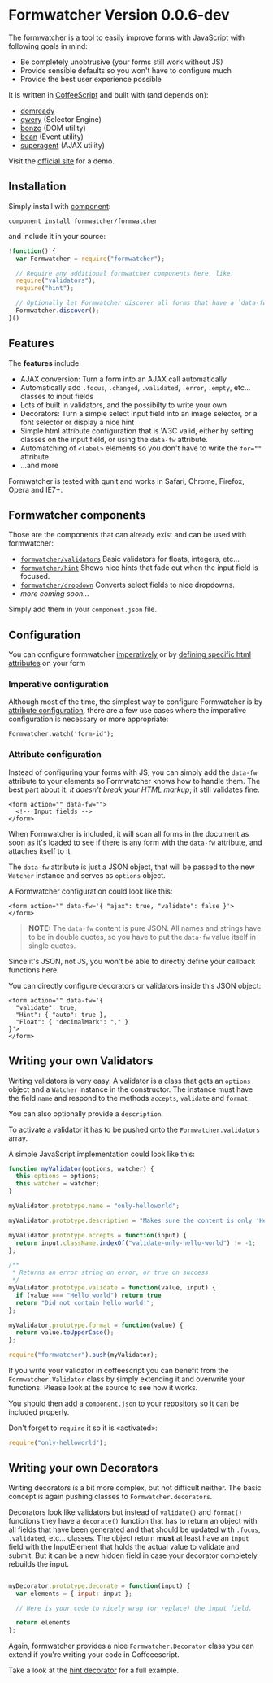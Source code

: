 # Formwatcher Version 0.0.6-dev

The formwatcher is a tool to easily improve forms with JavaScript with following goals in mind:

- Be completely unobtrusive (your forms still work without JS)
- Provide sensible defaults so you won't have to configure much
- Provide the best user experience possible

It is written in [CoffeeScript][] and built with (and depends on):

  - [domready][]
  - [qwery][] (Selector Engine)
  - [bonzo][] (DOM utility)
  - [bean][] (Event utility)
  - [superagent][] (AJAX utility)

[domready]: https://github.com/ded/domready
[qwery]: https://github.com/ded/qwery
[bonzo]: https://github.com/ded/bonzo
[bean]: https://github.com/fat/bean
[superagent]: http://visionmedia.github.com/superagent/

[coffeescript]: http://coffeescript.org/


Visit the [official site](http://www.formwatcher.org/) for a demo.


## Installation

Simply install with [component](https://github.com/component/component):

    component install formwatcher/formwatcher

and include it in your source:

```javascript
!function() {
  var Formwatcher = require("formwatcher");

  // Require any additional formwatcher components here, like:
  require("validators");
  require("hint");

  // Optionally let Formwatcher discover all forms that have a `data-fw` field:
  Formwatcher.discover();
}()
```

## Features

The **features** include:

- AJAX conversion: Turn a form into an AJAX call automatically
- Automatically add `.focus`, `.changed`, `.validated`, `.error`, `.empty`, etc... classes to input fields
- Lots of built in validators, and the possibilty to write your own
- Decorators: Turn a simple select input field into an image selector, or a font selector or display a nice hint
- Simple html attribute configuration that is W3C valid, either by setting classes on the input field, or using the `data-fw` attribute.
- Automatching of `<label>` elements so you don't have to write the `for=""` attribute.
- ...and more

Formwatcher is tested with qunit and works in Safari, Chrome, Firefox, Opera and IE7+.


## Formwatcher components

Those are the components that can already exist and can be used with formwatcher:

- [`formwatcher/validators`](https://github.com/formwatcher/validators) Basic validators for floats, integers, etc...
- [`formwatcher/hint`](https://github.com/formwatcher/hint) Shows nice hints that fade out when the input field is focused.
- [`formwatcher/dropdown`](https://github.com/formwatcher/dropdown) Converts select fields to nice dropdowns.
- *more coming soon...*

Simply add them in your `component.json` file.



## Configuration

You can configure formwatcher [imperatively](#imperative-configuration) or by
[defining specific html attributes](#attribute-configuration) on your form


### Imperative configuration

Although most of the time, the simplest way to configure Formwatcher is by
[attribute configuration](#attribute-configuration), there are a few use cases
where the imperative configuration is necessary or more appropriate:

    Formwatcher.watch('form-id');


### Attribute configuration

Instead of configuring your forms with JS, you can simply add the `data-fw`
attribute to your elements so Formwatcher knows how to handle them. The best
part about it: _it doesn't break your HTML markup_; it still validates fine.


    <form action="" data-fw="">
      <!-- Input fields -->
    </form>

When Formwatcher is included, it will scan all forms in the document as soon as
it's loaded to see if there is any form with the `data-fw` attribute, and attaches
itself to it.

The `data-fw` attribute is just a JSON object, that will be passed to the new
`Watcher` instance and serves as `options` object.

A Formwatcher configuration could look like this:

    <form action="" data-fw='{ "ajax": true, "validate": false }'>
    </form>

> __NOTE:__ The `data-fw` content is pure JSON. All names and strings have to be
> in double quotes, so you have to put the `data-fw` value itself in single quotes.

Since it's JSON, not JS, you won't be able to directly define your callback
functions here.

You can directly configure decorators or validators inside this JSON object:

    <form action="" data-fw='{
      "validate": true,
      "Hint": { "auto": true },
      "Float": { "decimalMark": "," }
    }'>
    </form>


## Writing your own Validators

Writing validators is very easy. A validator is a class that gets an `options`
object and a `Watcher` instance in the constructor. The instance must have the
field `name` and respond to the methods `accepts`, `validate`  and `format`.

You can also optionally provide a `description`.

To activate a validator it has to be pushed onto the `Formwatcher.validators`
array.

A simple JavaScript implementation could look like this:

```javascript
function myValidator(options, watcher) {
  this.options = options;
  this.watcher = watcher;
}

myValidator.prototype.name = "only-helloworld";

myValidator.prototype.description = "Makes sure the content is only 'Hello world'.";

myValidator.prototype.accepts = function(input) {
  return input.className.indexOf("validate-only-hello-world") != -1;
};

/**
 * Returns an error string on error, or true on success.
 */
myValidator.prototype.validate = function(value, input) {
  if (value === "Hello world") return true
  return "Did not contain hello world!";
};

myValidator.prototype.format = function(value) {
  return value.toUpperCase();
};

require("formwatcher").push(myValidator);

```

If you write your validator in coffeescript you can benefit from the
`Formwatcher.Validator` class by simply extending it and overwrite your
functions. Please look at the source to see how it works.


You should then add a `component.json` to your repository so it can be included properly.

Don't forget to `require` it so it is «activated»:

```javascript
require("only-helloworld");
```

## Writing your own Decorators


Writing decorators is a bit more complex, but not difficult neither.
The basic concept is again pushing classes to `Formwatcher.decorators`.

Decorators look like validators but instead of `validate()` and `format()`
functions they have a `decorate()` function that has to return an object with
all fields that have been generated and that should be updated with `.focus`,
`.validated`, etc... classes.
The object return **must** at least have an `input` field with the InputElement
that holds the actual value to validate and submit. But it can be a new hidden
field in case your decorator completely rebuilds the input.


```javascript

myDecorator.prototype.decorate = function(input) {
  var elements = { input: input };

  // Here is your code to nicely wrap (or replace) the input field.

  return elements
};
```

Again, formwatcher provides a nice `Formwatcher.Decorator` class you can extend
if you're writing your code in Coffeeescript.

Take a look at the [hint decorator](https://github.com/formwatcher/hint) for a full example.


